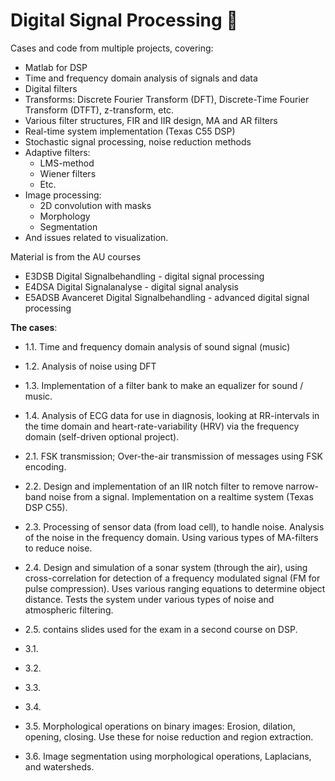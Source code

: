 # Digital Signal Processing :rocket:
Cases and code from multiple projects, covering:
- Matlab for DSP
- Time and frequency domain analysis of signals and data
- Digital filters
- Transforms: Discrete Fourier Transform (DFT), Discrete-Time Fourier Transform (DTFT), z-transform, etc.
- Various filter structures, FIR and IIR design, MA and AR filters
- Real-time system implementation (Texas C55 DSP)
- Stochastic signal processing, noise reduction methods
- Adaptive filters:
    - LMS-method
    - Wiener filters
    - Etc.
- Image processing:
    - 2D convolution with masks
    - Morphology
    - Segmentation
- And issues related to visualization.

Material is from the AU courses
- E3DSB Digital Signalbehandling - digital signal processing
- E4DSA Digital Signalanalyse - digital signal analysis
- E5ADSB Avanceret Digital Signalbehandling - advanced digital signal processing


**The cases**:
- 1.1. Time and frequency domain analysis of sound signal (music)
- 1.2. Analysis of noise using DFT
- 1.3. Implementation of a filter bank to make an equalizer for sound / music.
- 1.4. Analysis of ECG data for use in diagnosis, looking at RR-intervals in the time domain and heart-rate-variability (HRV) via the frequency domain (self-driven optional project).

- 2.1. FSK transmission; Over-the-air transmission of messages using FSK encoding.
- 2.2. Design and implementation of an IIR notch filter to remove narrow-band noise from a signal. Implementation on a realtime system (Texas DSP C55). 
- 2.3. Processing of sensor data (from load cell), to handle noise. Analysis of the noise in the frequency domain. Using various types of MA-filters to reduce noise.
- 2.4. Design and simulation of a sonar system (through the air), using cross-correlation for detection of a frequency modulated signal (FM for pulse compression). Uses various ranging equations to determine object distance. Tests the system under various types of noise and atmospheric filtering.
- 2.5. contains slides used for the exam in a second course on DSP.

- 3.1.
- 3.2.
- 3.3.
- 3.4.
- 3.5. Morphological operations on binary images: Erosion, dilation, opening, closing. Use these for noise reduction and region extraction.
- 3.6. Image segmentation using morphological operations, Laplacians, and watersheds.

